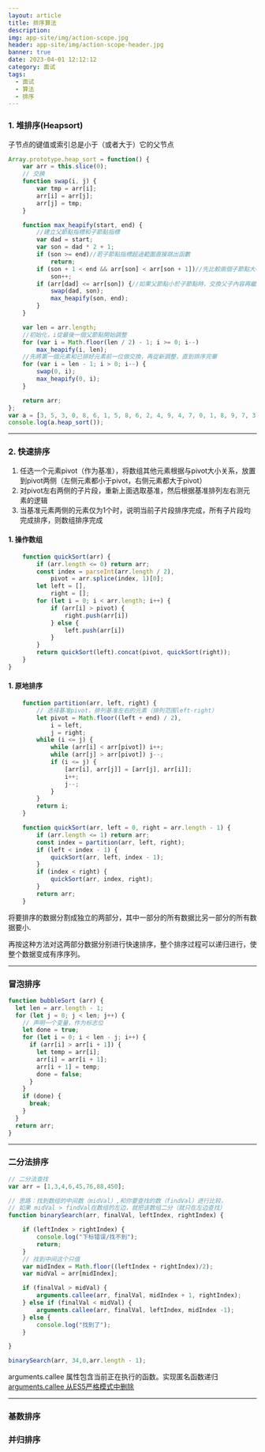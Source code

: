 ```yaml
---
layout: article
title: 排序算法
description: 
img: app-site/img/action-scope.jpg
header: app-site/img/action-scope-header.jpg
banner: true
date: 2023-04-01 12:12:12
category: 面试
tags:
  - 面试
  - 算法
  - 排序
---
```


### 1. 堆排序(Heapsort)

子节点的键值或索引总是小于（或者大于）它的父节点

```javascript
Array.prototype.heap_sort = function() {
	var arr = this.slice(0);
	// 交换
	function swap(i, j) {
		var tmp = arr[i];
		arr[i] = arr[j];
		arr[j] = tmp;
	}

	function max_heapify(start, end) {
		//建立父節點指標和子節點指標
		var dad = start;
		var son = dad * 2 + 1;
		if (son >= end)//若子節點指標超過範圍直接跳出函數
			return;
		if (son + 1 < end && arr[son] < arr[son + 1])//先比較兩個子節點大小，選擇最大的
			son++;
		if (arr[dad] <= arr[son]) {//如果父節點小於子節點時，交換父子內容再繼續子節點和孫節點比較
			swap(dad, son);
			max_heapify(son, end);
		}
	}

	var len = arr.length;
	//初始化，i從最後一個父節點開始調整
	for (var i = Math.floor(len / 2) - 1; i >= 0; i--)
		max_heapify(i, len);
	//先將第一個元素和已排好元素前一位做交換，再從新調整，直到排序完畢
	for (var i = len - 1; i > 0; i--) {
		swap(0, i);
		max_heapify(0, i);
	}

	return arr;
};
var a = [3, 5, 3, 0, 8, 6, 1, 5, 8, 6, 2, 4, 9, 4, 7, 0, 1, 8, 9, 7, 3, 1, 2, 5, 9, 7, 4, 0, 2, 6];
console.log(a.heap_sort());
```

----

### 2. 快速排序

1. 任选一个元素pivot（作为基准），将数组其他元素根据与pivot大小关系，放置到pivot两侧（左侧元素都小于pivot，右侧元素都大于pivot）
2. 对pivot左右两侧的子片段，重新上面选取基准，然后根据基准排列左右测元素的逻辑
3. 当基准元素两侧的元素仅为1个时，说明当前子片段排序完成，所有子片段均完成排序，则数组排序完成


#### 1. 操作数组

```javascript
	function quickSort(arr) {
		if (arr.length <= 0) return arr;
		const index = parseInt(arr.length / 2),
			pivot = arr.splice(index, 1)[0];
		let left = [],
			right = [];
		for (let i = 0; i < arr.length; i++) {
			if (arr[i] > pivot) {
				right.push(arr[i])
			} else {
				left.push(arr[i])
			}
		}
		return quickSort(left).concat(pivot, quickSort(right));
	}
}
```

#### 1. 原地排序

```javascript
	function partition(arr, left, right) {
		// 选择基准pivot，排列基准左右的元素（排列范围left-right）
		let pivot = Math.floor((left + end) / 2),
			i = left,
			j = right;
		while (i <= j) {
			while (arr[i] < arr[pivot]) i++;
			while (arr[j] > arr[pivot]) j--;
			if (i <= j) {
				[arr[i], arr[j]] = [arr[j], arr[i]];
				i++;
				j--;
			}
		}
		return i;
	}

	function quickSort(arr, left = 0, right = arr.length - 1) {
		if (arr.length <= 1) return arr;
		const index = partition(arr, left, right);
		if (left < index - 1) {
			quickSort(arr, left, index - 1);
		}
		if (index < right) {
			quickSort(arr, index, right);
		}
		return arr;
	}
```


将要排序的数据分割成独立的两部分，其中一部分的所有数据比另一部分的所有数据要小.

再按这种方法对这两部分数据分别进行快速排序，整个排序过程可以递归进行，使整个数据变成有序序列。


---

### 冒泡排序


```js
function bubbleSort (arr) {
  let len = arr.length - 1;
  for (let j = 0; j < len; j++) {
    // 声明一个变量，作为标志位
    let done = true;
    for (let i = 0; i < len - j; i++) {
      if (arr[i] > arr[i + 1]) {
        let temp = arr[i];
        arr[i] = arr[i + 1];
        arr[i + 1] = temp;
        done = false;
      }
    }
    if (done) {
      break;
    }
  }
  return arr;
}
```


----


### 二分法排序


```javascript
// 二分法查找
var arr = [1,3,4,6,45,76,88,450];

// 思路：找到数组的中间数（midVal）,和你要查找的数（findVal）进行比较，
// 如果 midVal > findVal在数组的左边，就把该数组二分（就只在左边查找）
function binarySearch(arr, finalVal, leftIndex, rightIndex) {

	if (leftIndex > rightIndex) {
		console.log("下标错误/找不到");
		return;
	}
	// 找到中间这个只值
	var midIndex = Math.floor((leftIndex + rightIndex)/2);
	var midVal = arr[midIndex];

	if (finalVal > midVal) {
		arguments.callee(arr, finalVal, midIndex + 1, rightIndex);
	} else if (finalVal < midVal) {
		arguments.callee(arr, finalVal, leftIndex, midIndex -1);
	} else {
		console.log("找到了");
	}

}

binarySearch(arr, 34,0,arr.length - 1);
```

 arguments.callee 属性包含当前正在执行的函数。实现匿名函数递归
 [arguments.callee 从ES5严格模式中删除](https://developer.mozilla.org/zh-CN/docs/Web/JavaScript/Reference/Functions/arguments/callee)
 


---

### 基数排序

### 并归排序
